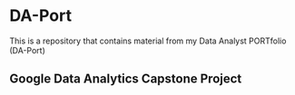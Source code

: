 # **DA-Port**
This is a repository that contains material from my Data Analyst PORTfolio (DA-Port)

## Google Data Analytics Capstone Project 

